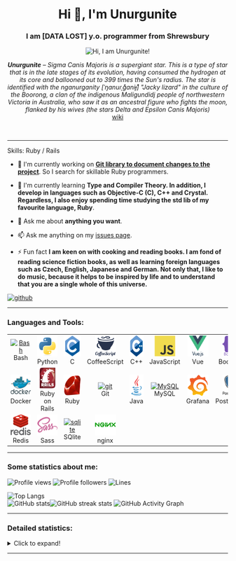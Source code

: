 <h1 align="center">Hi 👋, I'm Unurgunite</h1>
<h3 align="center">I am [DATA LOST] y.o. programmer from Shrewsbury</h3>

<p align="center">
  <img src="https://i.postimg.cc/d0JpxGnc/CXBTC1-T-RYzx-DVy9b3-Fa-Zg-5.jpg" alt="Hi, I am Unurgunite!"/>
</p>
<p align="center">
  <i><b>Unurgunite</b> – Sigma Canis Majoris is a supergiant star. This is a type of star that is in the late stages of its evolution, having consumed the hydrogen at its core and ballooned out to 399 times the Sun's radius. The star is identified with the nganurganity [ˈŋanuɾˌɡ̊aniɟ̊] "Jacky lizard" in the culture of the Boorong, a clan of the indigenous Maligundidj people of northwestern Victoria in Australia, who saw it as an ancestral figure who fights the moon, flanked by his wives (the stars Delta and Epsilon Canis Majoris)</i><br/><a href="https://en.wikipedia.org/wiki/Sigma_Canis_Majoris">wiki</a>
</p><br/>

<!--<p align="center"> <a href="https://github.com/ryo-ma/github-profile-trophy"><img src="https://github-profile-trophy.vercel.app/?username=unurgunite&theme=darkhub" alt="unurgunite" /></a> </p>-->

---

Skills: Ruby / Rails

- 🔭 I'm currently working
  on **[Git library to document changes to the project](https://github.com/unurgunite/changelogger)**. So I search for
  skillable Ruby programmers.

- 🌱 I'm currently learning **Type and Compiler Theory. In addition, I develop in languages such as Objective-C (C), C++
  and Crystal. Regardless, I also enjoy spending time studying the std lib of my favourite language, Ruby**.

- 💬 Ask me about **anything you want**.

- 📫 Ask me anything on my [issues page](https://github.com/unurgunite/unurgunite/issues).

- ⚡ Fun fact **I am keen on with cooking and reading books. I am fond of reading science fiction books, as well as
  learning foreign languages such as Czech, English, Japanese and German. Not only that, I like to do music, because it
  helps to be inspired by life and to understand that you are a single whole of this universe.**

[<img src='https://cdn.jsdelivr.net/npm/simple-icons@3.0.1/icons/github.svg' alt='github' height='40'>](https://github.com/unurgunite)

---

<h3 align="left" id="unurgunite-tech">Languages and Tools:</h3>
<table>
  <tr>
    <td align="center" width="96">
      <a href="#unurgunite-tech">
        <img src="https://www.vectorlogo.zone/logos/gnu_bash/gnu_bash-icon.svg" width="48" height="48" alt="Bash" />
      </a>
      <br>Bash
    </td>
    <td align="center" width="96">
      <a href="#unurgunite-tech">
        <img src="https://raw.githubusercontent.com/devicons/devicon/master/icons/python/python-original.svg" width="48" height="48" alt="Python" />
      </a>
      <br>Python
    </td>
    <td align="center" width="96">
      <a href="#unurgunite-tech">
        <img src="https://raw.githubusercontent.com/devicons/devicon/master/icons/c/c-original.svg" width="48" height="48" alt="C" />
      </a>
      <br>C
    </td>
    <td align="center" width="96">
      <a href="#unurgunite-tech">
        <img src="https://raw.githubusercontent.com/devicons/devicon/master/icons/coffeescript/coffeescript-original-wordmark.svg" width="48" height="48" alt="CoffeeScript" />
      </a>
      <br>CoffeeScript
    </td>
    <td align="center" width="96">
      <a href="#unurgunite-tech">
        <img src="https://raw.githubusercontent.com/devicons/devicon/master/icons/cplusplus/cplusplus-original.svg" width="48" height="48" alt="C++" />
      </a>
      <br>C++
    </td>
    <td align="center" width="96">
      <a href="#unurgunite-tech">
        <img src="https://raw.githubusercontent.com/devicons/devicon/master/icons/javascript/javascript-original.svg" width="48" height="48" alt="JavaScript" />
      </a>
      <br>JavaScript
    </td>
    <td align="center" width="96">
      <a href="#unurgunite-tech" >
        <img src="https://raw.githubusercontent.com/devicons/devicon/master/icons/vuejs/vuejs-original-wordmark.svg" width="48" height="48" alt="Vue" />
      </a>
      <br>Vue
    </td>
    <td align="center" width="96">
      <a href="#unurgunite-tech">
        <img src="https://raw.githubusercontent.com/devicons/devicon/master/icons/bootstrap/bootstrap-plain-wordmark.svg" width="48" height="48" alt="Bootstrap" />
      </a>
      <br>Bootstrap
    </td>
    <td align="center" width="96">
      <a href="#unurgunite-tech" >
       <img src="https://raw.githubusercontent.com/devicons/devicon/master/icons/linux/linux-original.svg" width="48" height="48" alt="linux" />
      </a>
      <br>Linux
    </td>
  </tr>
  <tr>
    <td align="center" width="96"> 
      <a href="#unurgunite-tech" >
        <img src="https://raw.githubusercontent.com/devicons/devicon/master/icons/docker/docker-original-wordmark.svg" width="48" height="48" alt="Docker" />
      </a>
      <br>Docker
    </td>
    <td align="center" width="96">
      <a href="#unurgunite-tech" >
        <img src="https://raw.githubusercontent.com/devicons/devicon/master/icons/rails/rails-original-wordmark.svg" width="48" height="48" alt="Ruby on Rails" />
      </a>
      <br>Ruby on Rails
    </td>
    <td align="center"  width="96">
      <a href="#unurgunite-tech">
        <img src="https://raw.githubusercontent.com/devicons/devicon/master/icons/ruby/ruby-original.svg" width="48" height="48" alt="Ruby" />
      </a>
      <br>Ruby
    </td>
    <td align="center"  width="96">
      <a href="#unurgunite-tech">
        <img src="https://www.vectorlogo.zone/logos/git-scm/git-scm-icon.svg" width="48" height="48" alt="git" />
      </a>
      <br>Git
    </td>
    <td align="center" width="96">
      <a href="#unurgunite-tech">
        <img src="https://raw.githubusercontent.com/devicons/devicon/master/icons/java/java-original.svg" width="48" height="48" alt="Java" />
      </a>
      <br>Java
    </td>
    <td align="center"  width="96">
      <a href="#unurgunite-tech">
        <img src="https://raw.githubusercontent.com/MacroPower/MacroPower/master/img/mysql-original.svg" width="48" height="48" alt="MySQL" />
      </a>
      <br>MySQL
    </td>
    <td align="center" width="96">
      <a href="#unurgunite-tech" >
        <img src="https://raw.githubusercontent.com/grafana/grafana/master/public/img/grafana_icon.svg" width="48" height="48" alt="Grafana" />
      </a>
      <br>Grafana
    </td>
    <td align="center" width="96">
      <a href="#unurgunite-tech" >
        <img src="https://raw.githubusercontent.com/devicons/devicon/master/icons/postgresql/postgresql-original-wordmark.svg" width="48" height="48" alt="PostgreSQL" />
      </a>
      <br>PostgreSQL
    </td>
    <td align="center" width="96">
      <a href="#unurgunite-tech" >
        <img src="https://www.vectorlogo.zone/logos/vagrantup/vagrantup-icon.svg" width="48" height="48" alt="Vagrant" />
      </a>
      <br>Vagrant
    </td>
  </tr>
  <tr>
    <td align="center" width="96">
      <a href="#unurgunite-tech" >
        <img src="https://raw.githubusercontent.com/devicons/devicon/master/icons/redis/redis-original-wordmark.svg" width="48" height="48" alt="Redis" />
      </a>
      <br>Redis
     </td>
    <td align="center" width="96">
      <a href="#unurgunite-tech" >
        <img src="https://raw.githubusercontent.com/devicons/devicon/master/icons/sass/sass-original.svg" width="48" height="48" alt="Sass" />
      </a>
      <br>Sass
     </td>
     <td align="center" width="96">
      <a href="#unurgunite-tech" >
        <img src="https://www.vectorlogo.zone/logos/sqlite/sqlite-icon.svg" width="48" height="48" alt="sqlite" />
      </a>
      <br>SQlite
     </td>
    <td align="center" width="96">
      <a href="#unurgunite-tech" >
        <img src="https://raw.githubusercontent.com/devicons/devicon/master/icons/nginx/nginx-original.svg" width="48" height="48" alt="nginx" />
      </a>
      <br>nginx
     </td>
</table>

---

<h3 align="left">Some statistics about me:</h3>

<p float="center">
  <img src="https://visitor-badge.glitch.me/badge?page_id=unurgunite" alt="Profile views"/>
  <img src="https://img.shields.io/github/followers/unurgunite?color=green&logo=github" alt="Profile followers"/>
  <img src="https://img.shields.io/badge/From%20my%20first%20%22Hello%2C%20World%22%20I've%20written%20more%20than-988k%20lines%20of%20code!-blue" alt="Lines"/>
  <br>

<img src="https://github-readme-stats.vercel.app/api/top-langs/?username=unurgunite&theme=tokyonight" alt="Top Langs"/><br>
<img src="https://github-readme-stats.vercel.app/api?username=unurgunite&show_icons=true&count_private=true&theme=tokyonight&hide_rank=1" alt="GitHub stats" align="left"/>
<img src="https://github-readme-streak-stats.herokuapp.com/?user=unurgunite&theme=tokyonight" alt="GitHub streak stats" />
<img src="https://activity-graph.herokuapp.com/graph?username=unurgunite" alt="GitHub Activity Graph"/>
</p>

---

<h3>Detailed statistics:</h3>
<details>
  <summary>Click to expand!</summary>
	<img src="https://metrics.lecoq.io/unurgunite?template=classic&base.metadata=0&isocalendar=1&languages=1&introduction=1&stars=1&people=1&gists=1&followup=1&lines=1&activity=1&achievements=1&notable=1&isocalendar.duration=half-year&languages.limit=8&languages.colors=github&languages.threshold=0%25&introduction.title=true&stars.limit=4&people.limit=28&people.size=28&people.types=followers%2C%20following&people.identicons=false&people.shuffle=false&activity.limit=52&activity.days=14&activity.filter=all&activity.visibility=all&activity.timestamps=false&achievements.threshold=C&achievements.secrets=true&achievements.limit=0&config.timezone=Europe%2FLondon" alt="GitHub metrics"/>
</details>

---
